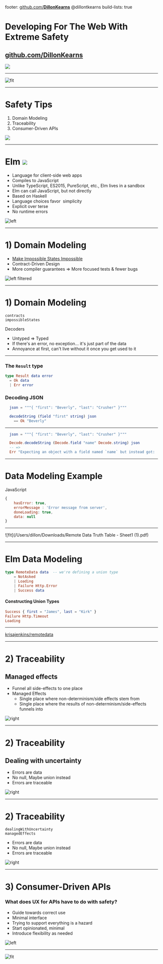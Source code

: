 footer: [github.com/**DillonKearns**](http://github.com/dillonkearns) @dillontkearns
build-lists: true

# Developing For The Web With Extreme Safety

<!-- ## **Dillon Kearns** -->

## [github.com/**DillonKearns**](http://github.com/dillonkearns)

![](climbing.jpg)

---

![fit](modern-agile.jpg)

---

# **Safety Tips**

1. Domain Modeling
1. Traceability
1. Consumer-Driven APIs

![](climbing-gear.jpg)

---

# Elm ![](https://upload.wikimedia.org/wikipedia/commons/f/f3/Elm_logo.svg)

* Language for client-side web apps
* Compiles to JavaScript
* Unlike TypeScript, ES2015, PureScript, etc., Elm lives in a sandbox
* Elm can call JavaScript, but not directly
* Based on Haskell
* Language choices favor  simplicity
* Explicit over terse
* No runtime errors

![left](/Users/dillon/Downloads/IMG_4262.JPG)

---

# 1) **Domain Modeling**

* [Make Impossible States Impossible](https://www.youtube.com/watch?v=IcgmSRJHu_8)
* Contract-Driven Design
* More compiler guarantees =>
  More focused tests & fewer bugs

![left filtered](climbing-gear2.jpg)

---

# 1) **Domain Modeling**

```elm, [.highlight: 1]
contracts
impossibleStates
```

Decoders

* Untyped => Typed
* If there's an error, no exception... it's just part of the data
* Annoyance at first, can't live without it once you get used to it

---

### The `Result` type

```elm
type Result data error
  = Ok data
  | Err error
```

### Decoding JSON

```elm
  json = """{ "first": "Beverly", "last": "Crusher" }"""

  decodeString (field "first" string) json
    == Ok "Beverly"
```

---

```elm
  json = """{ "first": "Beverly", "last": "Crusher" }"""

  Decode.decodeString (Decode.field "name" Decode.string) json
  -- =>
  Err "Expecting an object with a field named `name` but instead got: ..."
```

---

# **Data Modeling Example**

JavaScript

```javascript
{
    hasError: true,
    errorMessage : 'Error message from server',
    doneLoading: true,
    data: null
}
```

---

![fit](/Users/dillon/Downloads/Remote Data Truth Table - Sheet1 \(1\).pdf)

---

# Elm Data Modeling

```elm
type RemoteData data  -- we're defining a union type
    = NotAsked
    | Loading
    | Failure Http.Error
    | Success data
```

#### Constructing Union Types

```elm
Success { first = "James", last = "Kirk" }
Failure Http.Timeout
Loading
```

---

[krisajenkins/remotedata](http://package.elm-lang.org/packages/krisajenkins/remotedata/latest)

---

# 2) **Traceability**

## Managed effects

* Funnel all side-effects to one place
* Managed Effects
  * Single place where non-determinism/side effects stem from
  * Single place where the results of non-determinism/side-effects funnels into

![right ](13.jpg)

---

# 2) **Traceability**

## Dealing with uncertainty

* Errors are data
* No null, Maybe union instead
* Errors are traceable

![right ](13.jpg)

---

# 2) **Traceability**

```elm, [.highlight: 1]
dealingWithUncertainty
managedEffects
```

* Errors are data
* No null, Maybe union instead
* Errors are traceable

![right ](13.jpg)

---

# 3) **Consumer-Driven APIs**

### What does UX for APIs have to do with safety?

* Guide towards correct use
* Minimal interface
* Trying to support everything is a hazard
* Start opinionated, minimal
* Introduce flexibility as needed

![left ](2.jpg)

---

![fit](elm-architecture.jpeg)
